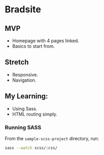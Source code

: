 # Bradsite

## MVP
  * Homepage with 4 pages linked.
  * Basics to start from.

## Stretch
  * Responsive.
  * Navigation.

## My Learning:
 * Using Sass.
 * HTML routing simply.

### Running SASS
From the `sample-scss-project` directory, run:
```bash
sass --watch scss/:css/
```

